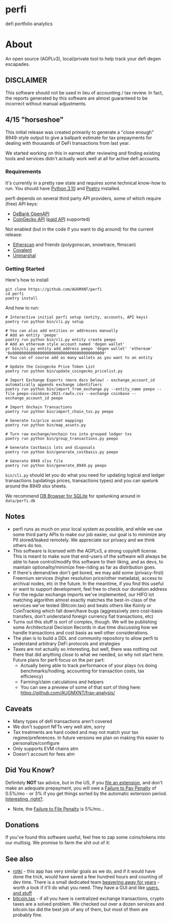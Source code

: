 # perfi
defi portfolio analytics

# About
An open source (AGPLv3), local/private tool to help track your defi degen escapades.

## DISCLAIMER
This software should not be used in lieu of accounting / tax review. In fact, the reports generated by this software are almost guaranteed to be incorrect without manual adjustments.

## 4/15 "horseshoe"
This initial release was created primarily to generate a "close enough" 8949-style output to give a ballpark estimate for tax prepayments for dealing with thousands of DeFi transactions from last year.

We started working on this in earnest after reviewing and finding existing tools and services didn't actually work well at all for active defi accounts.

### Requirements
It's currently in a pretty raw state and requires some technical know-how to run. You should have [Python 3.10](https://www.python.org/) and [Poetry](https://python-poetry.org/) installed.

perfi depends on several third party API providers, some of which require (free) API keys:
* [DeBank OpenAPI](https://open.debank.com/)
* [CoinGecko API](https://www.coingecko.com/en/api) ([paid API](https://www.coingecko.com/en/api/pricing) supported)

Not enabled (but in the code if you want to dig around) for the current release:
* [Etherscan](https://etherscan.io/) and friends (polygonscan, snowtrace, ftmscan)
* [Covalent](https://www.covalenthq.com/)
* [Unmarshal](https://unmarshal.io/)

### Getting Started
Here's how to install
```
git clone https://github.com/AUGMXNT/perfi
cd perfi
poetry install
```

And how to run:
```
# Interactive initial perfi setup (entity, accounts, API keys)
poetry run python bin/cli.py setup

# You can also add entities or addresses manually
# Add an entity 'peepo'
poetry run python bin/cli.py entity create peepo
# Add an ethereum style account named 'degen wallet'
pr bin/cli.py entity add_address peepo 'degen wallet' 'ethereum' '0x0000000000000000000000000000000000000000'
# You can of course add as many wallets as you want to an entity

# Update the Coingecko Price Token List
poetry run python bin/update_coingecko_pricelist.py

# Import Exchange Exports (more docs below) - exchange_account_id automatically appends exchange identifiers
poetry run python bin/import_from_exchange.py --entity_name peepo --file peepo-coinbase-2021-rawtx.csv --exchange coinbase --exchange_account_id peepo

# Import Onchain Transactions
poetry run python bin/import_chain_txs.py peepo

# Generate tx/price asset mappings
poetry run python bin/map_assets.py

# Turn raw exchange/onchain txs into grouped ledger txs
poetry run python bin/group_transactions.py peepo

# Generate Costbasis lots and disposals
poetry run python bin/generate_costbasis.py peepo

# Generate 8949 xlsx file
poetry run python bin/generate_8949.py peepo
```

`bin/cli.py` should let you do what you need for updating logical and ledger transactions (updatings prices, transactions types) and you can spelunk around the 8949 xlsx sheets.

We recommend [DB Browser for SQLite](https://sqlitebrowser.org/) for spelunking around in `data/perfi.db`


## Notes
* perfi runs as much on your local system as possible, and while we use some third party APIs to make our job easier, our goal is to minimize any PII stored/leaked remotely. We appreciate our privacy and we think others do too.
* This software is licensed with the AGPLv3, a strong copyleft license. This is meant to make sure that end-users of the software will always be able to have control/modify this software to their liking, and as devs, to maintain optionality/minimize free-riding as far as distribution goes.
* If there's demand/we don't get bored, we may add some (privacy-first) Freemium services (higher resolution price/other metadata), access to archival nodes, etc in the future. In the meantime, if you find this useful or want to support development, feel free to check our donation address
* For the regular exchange imports we've implemented, our HIFO lot matching algorithm almost exactly matches the best-in-class of the services we've tested (Bitcoin.tax) and beats others like Koinly or CoinTracking which fall down/have bugs (aggressively zero cost-basis transfers, don't understand foreign currency fiat transactions, etc)
* Turns out this stuff is sort of complex, though. We will be publishing some Architectural Decision Records in due time discussing how we handle transactions and cost basis as well other considerations.
* The plan is to build a DDL and community repository to allow perfi to understand arbitrary DeFi protocols and strategies
* Taxes are not actually so interesting, but well, there was nothing out there that did anything close to what we needed, so why not start here. Future plans for perfi focus on the *per* part:
  * Actually being able to track performance of your plays (vs doing benchmarks/hodling, accounting for transaction costs, tax efficiency)
  * Farming/claim calculations and helpers
  * You can see a preview of some of that sort of thing here: https://github.com/AUGMXNT/frax-analysis/

## Caveats
* Many types of defi transactions aren't covered
* We don't support NFTs very well atm, sorry
* Tax treatments are hard coded and may not match your tax regime/preferences. In future versions we plan on making this easier to personalize/configure
* Only supports EVM chains atm
* Doesn't account for fees atm

## Did You Know?
Definitely **NOT** tax advice, but in the US, if you [file an extension](https://www.irs.gov/forms-pubs/extension-of-time-to-file-your-tax-return), and don't make an adequate prepayment, you will owe a [Failure to Pay Penalty](https://www.irs.gov/payments/failure-to-pay-penalty) of 0.5%/mo - or 3% if you get things sorted by the automatic extension period. [Interesting, right?](https://coindix.com/?kind=stable&sort=-apy&tvl=1m).
* Note, the [Failure to File Penalty](https://www.irs.gov/payments/failure-to-file-penalty) is 5%/mo...

## Donations
If you've found this software useful, feel free to zap some coins/tokens into our multisig. We promise to farm the shit out of it:

## See also
* [rotki](https://github.com/rotki/rotki) - this app has very similar goals as we do, and if it would have done the trick, would have saved a few hundred hours and counting of dev time. There is a small dedicated team [beavering away for years](https://github.com/rotki/rotki) - worth a look if it'll do what you need. They have a GUI and like [users, and stuff](https://github.com/rotki/rotki/issues)
* [bitcoin.tax](https://bitcoin.tax/) - if all you have is centralized exchange transactions, crypto taxes are a solved problem. We checked out over a dozen services and bitcoin.tax did the best job of any of them, but most of them are probably fine.
